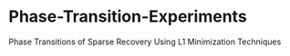 # Phase-Transition-Experiments
Phase Transitions of Sparse Recovery Using L1 Minimization Techniques
